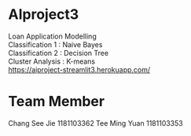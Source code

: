 # AIproject3
Loan Application Modelling \
Classification 1 : Naive Bayes \
Classification 2 : Decision Tree \
Cluster Analysis : K-means \
https://aiproject-streamlit3.herokuapp.com/

# Team Member
Chang See Jie 1181103362
Tee Ming Yuan 1181103353
